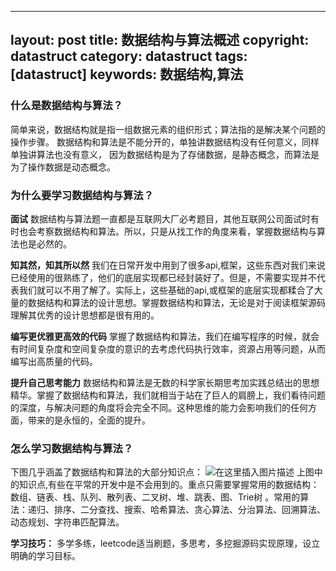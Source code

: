 ---
layout: post
title: 数据结构与算法概述
copyright: datastruct
category: datastruct
tags: [datastruct]
keywords: 数据结构,算法
--
### 什么是数据结构与算法？
简单来说，数据结构就是指一组数据元素的组织形式；算法指的是解决某个问题的操作步骤。
数据结构和算法是不能分开的，单独讲数据结构没有任何意义，同样单独讲算法也没有意义，
因为数据结构是为了存储数据，是静态概念，而算法是为了操作数据是动态概念。

### 为什么要学习数据结构与算法？
**面试**
数据结构与算法题一直都是互联网大厂必考题目，其他互联网公司面试时有时也会考察数据结构和算法。所以，只是从找工作的角度来看，掌握数据结构与算法也是必然的。

**知其然，知其所以然**
我们在日常开发中用到了很多api,框架，这些东西对我们来说已经使用的很熟练了，他们的底层实现都已经封装好了。但是，不需要实现并不代表我们就可以不用了解了。实际上，这些基础的api,或框架的底层实现都糅合了大量的数据结构和算法的设计思想。掌握数据结构和算法，无论是对于阅读框架源码理解其优秀的设计思想都是很有用的。

**编写更优雅更高效的代码**
掌握了数据结构和算法，我们在编写程序的时候，就会有时间复杂度和空间复杂度的意识的去考虑代码执行效率，资源占用等问题，从而编写出高质量的代码。

**提升自己思考能力**
数据结构和算法是无数的科学家长期思考加实践总结出的思想精华。掌握了数据结构和算法，我们就相当于站在了巨人的肩膀上，我们看待问题的深度，与解决问题的角度将会完全不同。这种思维的能力会影响我们的任何方面，带来的是永恒的，全面的提升。

### 怎么学习数据结构与算法？
下图几乎涵盖了数据结构和算法的大部分知识点：
![在这里插入图片描述](https://img-blog.csdnimg.cn/2019071122225591.png?x-oss-process=image/watermark,type_ZmFuZ3poZW5naGVpdGk,shadow_10,text_aHR0cHM6Ly9ibG9nLmNzZG4ubmV0L3FxXzMyNzM2OTQ3,size_16,color_FFFFFF,t_70)
上图中的知识点,有些在平常的开发中是不会用到的。重点只需要掌握常用的数据结构：数组、链表、栈、队列、散列表、二叉树、堆、跳表、图、Trie树 。常用的算法：递归、排序、二分查找、搜索、哈希算法、贪心算法、分治算法、回溯算法、动态规划、字符串匹配算法。

**学习技巧：**  多学多练，leetcode适当刷题，多思考，多挖掘源码实现原理，设立明确的学习目标。


